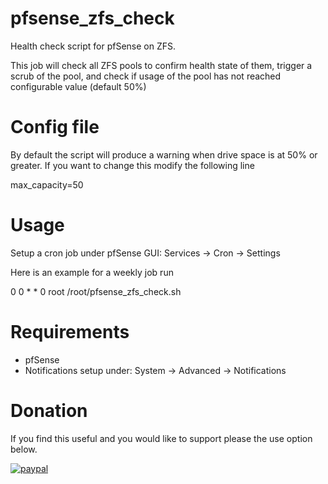 # pfsense_zfs_check
Health check script for pfSense on ZFS.

This job will check all ZFS pools to confirm health state of them, trigger a scrub of the pool, and check if usage of the pool has not reached configurable value (default 50%)

# Config file 
By default the script will produce a warning when drive space is at 50% or greater.  If you want to change this modify the following line

max_capacity=50

# Usage
Setup a cron job under pfSense GUI: Services -> Cron -> Settings

Here is an example for a weekly job run

0 	0 	* 	* 	0 	root 	/root/pfsense_zfs_check.sh

# Requirements
* pfSense
* Notifications setup under: System -> Advanced -> Notifications

# Donation
If you find this useful and you would like to support please the use option below.

[![paypal](https://www.paypalobjects.com/en_US/i/btn/btn_donateCC_LG.gif)](https://www.paypal.com/cgi-bin/webscr?cmd=_donations&business=jason%2ep%2eclara%40gmail%2ecom&lc=CA&item_name=Jason%20Clara&currency_code=USD&bn=PP%2dDonationsBF%3abtn_donateCC_LG%2egif%3aNonHosted)

